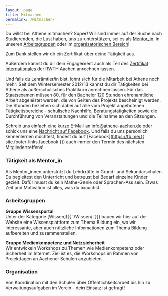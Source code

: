 ```yaml
---
layout: page
title: Mitmachen
permalink: /Mitmachen/
---
```


Du willst bei Athene mitmachen? Super!
Wir sind immer auf der Suche nach Studierenden, die Lust haben, uns zu unterstützen, sei es als  [Mentor_in](#tätigkeit-als-mentor_in), in unseren [Arbeitsgruppen](#arbeitsgruppen) oder im [organisatorischen Bereich](#organisation)!

Zum Dank stellen wir dir ein Zertifikat über deine Tätigkeit aus.

Außerdem kannst du dir dein Engagement auch als Teil des [Zertifikat Internationales](https://www.rwth-aachen.de/cms/root/Studium/Im-Studium/Engagement-Freizeit/Engagement-International/~bqxh/Zertifikat-Internationales/) der RWTH Aachen anrechnen lassen.

Und falls du Lehrämtler/in bist, lohnt sich für die Mitarbeit bei Athene noch mehr: Seit dem Wintersemester 2012/13 kannst du dir Tätigkeiten bei Athene als außerschulisches Praktikum anrechnen lassen. Für das Staatsexamen müssen 80, für den Bachelor 120 Stunden ehrenamtliche Arbeit abgeleistet werden, die von Seiten des Projekts bescheinigt werden. Die Stunden beziehen sich dabei auf alle vom Projekt angebotenen Tätigkeitsbereiche - schulische Nachhilfe, Beratungstätigkeiten sowie die Durchführung von Veranstaltungen und die Teilnahme an den Sitzungen.

Schreib uns einfach eine kurze E-Mail an <a href="mailto:info@athene-aachen.de">info@athene-aachen.de</a> oder schick uns eine [Nachricht auf Facebook](https://m.me/AtheneAachen). Und falls du uns persönlich kennenlernen möchtest, findest du auf [Facebook](https://fb.me/{{ site.footer-links.facebook }}) auch immer den Termin des nächsten Mitgliedertreffens!

### Tätigkeit als Mentor_in
Als Mentor_innen unterstützt du Lehrkräfte in Grund- und Sekundarschulen. Du begleitest den Unterricht und betreust bei Bedarf einzelne Kinder gezielt. Dafür musst du kein Mathe-Genie oder Sprachen-Ass sein. Etwas Zeit und Motivation ist alles, was du brauchst.

### Arbeitsgruppen
**Gruppe Wissensportal**<br>
Unter der Kategorie [Wissen]({{ '/Wissen/' }}) bauen wir hier auf der Website eine Wissensplattform zum Thema Bildung ein, wo wir interessante, aber auch nützliche Informationen zum Thema Bildung aufbereiten und zusammenstellen.

**Gruppe Medienkompetenz und Netzsicherheit**<br>
Wir entwickeln Workshops zu Themen wie Medienkompetenz oder Sicherheit im Internet. Ziel ist es, die Workshops im Rahmen von Projekttagen an Aachener Schulen anzubieten.

### Organisation
Von Koordination mit den Schulen über Öffentlichkeitsarbeit bis hin zu Verwaltungsaufgaben im Verein - dein Einsatz ist gefragt!
